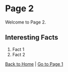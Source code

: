 # Page 2

Welcome to Page 2.

## Interesting Facts
1. Fact 1
2. Fact 2


[Back to Home](README.md) | [Go to Page 1](page1.md)
